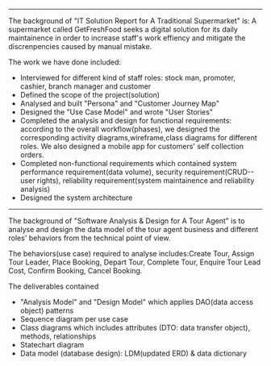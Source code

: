 
-------------------------------------------------------------------------------------------------
The background of "IT Solution Report for A Traditional Supermarket" is:
A supermarket called GetFreshFood seeks a digital solution for its daily maintainence in order to increase staff's work effiency and mitigate the discrenpencies caused by manual mistake.

The work we have done included:
- Interviewed for different kind of staff roles: stock man, promoter, cashier, branch manager and customer
- Defined the scope of the project(solution) 
- Analysed and built "Persona" and "Customer Journey Map" 
- Designed the "Use Case Model" and wrote "User Stories"
- Completed the analysis and design for functional requirements: according to the overall workflow(phases), we designed the corresponding activity diagrams,wireframe,class diagrams for different roles. We also designed a mobile app for customers' self collection orders.
- Completed non-functional requirements which contained system performance requirement(data volume), security requirement(CRUD--user rights), reliability requirement(system maintainence and reliability analysis) 
- Designed the system architecture

-------------------------------------------------------------------------------------------------------
The background of "Software Analysis & Design for A Tour Agent" is to analyse and design the data model of the tour agent business and different roles' behaviors from the technical point of view.

The behaviors(use case) required to analyse includes:Create Tour, Assign Tour Leader, Place Booking, Depart Tour, Complete Tour, Enquire Tour Lead Cost, Confirm Booking, Cancel Booking.

The deliverables contained 
- "Analysis Model" and "Design Model" which applies DAO(data access object) patterns
- Sequence diagram per use case
- Class diagrams which includes attributes (DTO: data transfer object), methods, relationships
- Statechart diagram
- Data model (database design): LDM(updated ERD) & data dictionary
